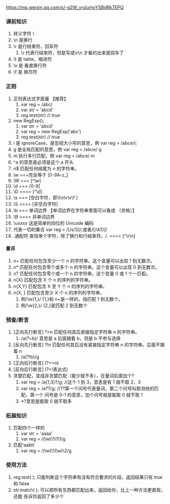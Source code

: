 https://mp.weixin.qq.com/s/-g2W_yrslumyYSBdRk7EPQ

### 课前知识
1. 转义字符 \
2. \n 是换行
3. \r 是行结束符，回车符
   1. \r 代表行结束符，但是写成\r\n 才看的出来是回车了
4. \t 是 table，缩进符
5. \v 是 垂直换行符
6. \f 是 换页符

### 正则
1. 正则表达式字面量 【推荐】
   1. var reg = /abc/
   2. var str = 'abcd'
   3. reg.test(str)   // true
2. new RegExp();
   1. var str = 'abcd'
   2. var reg = new RegExp('abc')
   3. reg.test(str)   // true
3. i 是 ignoreCase，是忽视大小写的意思，例 var reg = /abce/i;
4. g 是全局匹配的意思，例 var reg = /abce/ g
5. m 执行多行匹配，例 var reg = /abce/ m
6. ^a 的意思是必须是这个 a 开头
7. n$ 匹配任何结尾为 n 的字符串。
8. \w ===完全等于 [0-9A-z_]
9. \W === [^\w]
10. \d === [0-9]
11. \D ==== [^\d]
12. \s === [空白字符，即\t\n\r\v\f ]
13. \S ==== [非空白字符]
14. \b === 单词边界 【单词边界在字符串里面可以看成 （空格）】
15. \B ==== 非单词边界
16. \uxxxx 这是简单的四位的 Unicode 编码
17. 代表一切的集合 var reg = /[/s/S]/;或者/[/d/D]/
18. .通配符 查找单个字符，除了换行和行结束符。/. ==== [^\r\n]

#### 量词
1. n+ 匹配任何包含至少一个 n 的字符串。这个变量可以出现 1 到无数次。
2. n* 匹配任何包含零个或多个 n 的字符串。这个变量可以出现 0 到无数次。
3. n? 匹配任何包含零个或一个 n 的字符串。这个变量 0 或 1 个一匹配。
4. n{X} 匹配包含 X 个 n 的序列的字符串。
5. n{X,Y} 匹配包含 X 至 Y 个 n 的序列的字符串。
6. n{X, } 匹配包含至少 X 个 n 的序列的字符串。
   1. 例/\w{1,}/ {1,}和 n+是一样的，指匹配 1 到无数个。
   2. 例/\w{2,}/ {2,}是匹配 2 到无数个

### 预查/断言
1. [正向先行断言] ?=n 匹配任何其后紧接指定字符串 n 的字符串。
   1. /a(?=b)/    意思是 a 后面跟着 b，但是 b 不参与选择
2. [反向先行断言] ?!n 匹配任何其后没有紧接指定字符串 n 的字符串。后面不跟着 n
   1. /a(?!b)/g
3. [正向后行断言] (?<=n)
4. [反向后行断言] (?<!表达式)
5. 贪婪匹配，变成非贪婪匹配（能少就不多），在量词后面加个?
   1. var reg = /a{1,3}?/g; //这个 1 到 3，意思是有 1 就不取 2，3
   2. var reg = /a??/g; //??第一个问号代表量词，第二个问号叫取消他的匹配，第一个
问号是 0-1 的意思，加个问号就是能取 0 就不取 1
   3. *?意思是能取 0 就不取多


### 拓展知识
1. 匹配四个一样的
   1. var str = 'aaaa'
   2. var reg = /(\w)\1\1\1/g
2. 匹配‘aabb’
   1. var reg = /(\w)\1(\w)\2/g


### 使用方法
1. reg.test( ); 只能判断这个字符串有没有符合要求的片段，返回结果只有 true 和 false
2. str.match( ); 可以把所有东西都匹配出来，返回给你，比上一种方法更直观，还能
告诉你返回了多少个